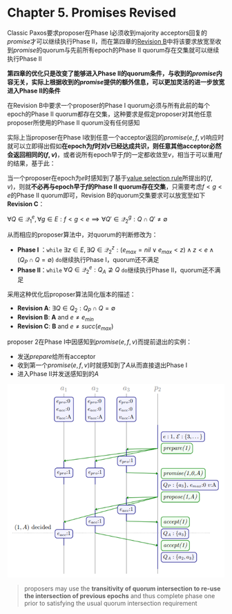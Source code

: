 # Chapter 5. Promises Revised

Classic Paxos要求proposer在Phase I必须收到majority acceptors回复的$promise$才可以继续执行Phase II，而在第四章的[Revision B](https://github.com/JasonYuchen/notes/blob/master/dcr/4.Quorum_Intersection_Revised.md#%E8%B7%A8epoch%E7%9A%84quorum%E4%BA%A4%E9%9B%86-quorum-intersection-across-epochs)中将该要求放宽至收到$promise$的quorum与先前所有epoch的Phase II quorum存在交集就可以继续执行Phase II

**第四章的优化只是改变了能够进入Phase II的quorum条件，与收到的$promise$内容无关，实际上根据收到的$promise$提供的额外信息，可以更加灵活的进一步放宽进入Phase II的条件**

在Revision B中要求一个proposer的Phase I quorum必须与所有此前的每个epoch的Phase II quorum都存在交集，这种要求是假定proposer对其他任意proposer所使用的Phase II quorum没有任何感知

实际上当proposer在Phase I收到任意一个acceptor返回的$promise(e,f,v)$响应时就可以立即得出假如**在epoch为$f$时对$v$已经达成共识，则任意其他acceptor必然会返回相同的$(f,v)$**，或者说所有epoch早于$f$的一定都收敛至$v$，相当于可以重用$f$的结果，基于此：

当一个proposer在epoch为$e$时感知到了基于[value selection rule](https://github.com/JasonYuchen/notes/blob/master/dcr/2.Classic_Paxos.md#%E7%BB%8F%E5%85%B8paxos%E7%AE%97%E6%B3%95-classic-paxos)所提出的$(f,v)$，则就**不必再与epoch早于$f$的Phase II quorum存在交集**，只需要考虑$f < g < e$的Phase II quorum即可，Revision B的quorum交集要求可以放宽至如下**Revision C**：

$\forall Q \in \mathcal Q_1^e , \forall g \in E : f < g < e \implies \forall Q' \in \mathcal Q_2^g : Q \cap Q' \neq \emptyset$

从而相应的proposer算法中，对quorum的判断修改为：

- **Phase I** ：`while` $\exists z \in E , \exists Q \in \mathcal Q_2^z : (e_{max} = nil \vee e_{max} < z) \wedge z < e \wedge (Q_P \cap Q = \emptyset)$ `do`继续执行Phase I，quorum还不满足
- **Phase II**：`while` $\forall Q \in \mathcal Q_2^e : Q_A \nsupseteq Q$ `do`继续执行Phase II，quorum还不满足

采用这种优化后proposer算法简化版本的描述：

- **Revision A**: $\exists Q \in Q_2 : Q_P \cap Q = \emptyset$
- **Revision B**: **A** and $e \neq e_{min}$
- **Revision C**: **B** and $e \neq succ(e_{max})$

proposer 2在Phase I中因感知到$promise(e,f,v)$而提前退出的实例：

- 发送$prepare$给所有acceptor
- 收到第一个$promise(e,f,v)$时就感知到了$A$从而直接退出Phase I
- 进入Phase II并发送感知到的$A$

![5.1](images/5.1.png)

> proposers may use the **transitivity of quorum intersection to re-use the intersection of previous epochs** and thus complete phase one prior to satisfying the usual quorum intersection requirement
